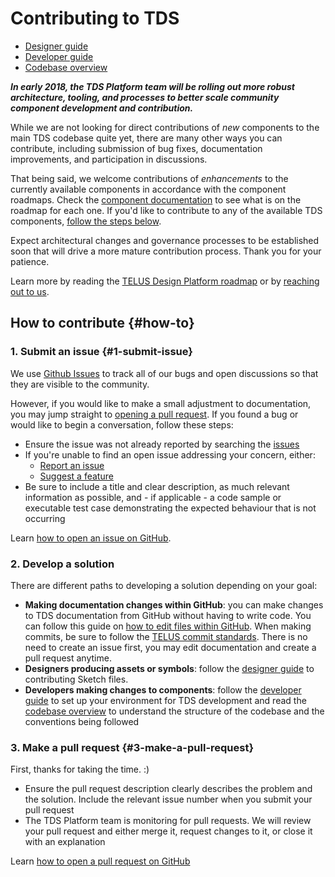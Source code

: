 # Contributing to TDS

* [Designer guide](./designer-guide.md)
* [Developer guide](./developer-guide.md)
* [Codebase overview](./codebase-overview.md)

**_In early 2018, the TDS Platform team will be rolling out more robust architecture, tooling, and processes to better scale community
component development and contribution._**

While we are not looking for direct contributions of _new_ components to the main TDS codebase quite yet, there are many
other ways you can contribute, including submission of bug fixes, documentation improvements, and participation in discussions.

That being said, we welcome contributions of _enhancements_ to the currently available components in accordance with
the component roadmaps. Check the [component documentation](ref://../components/index.html) to see what is on the roadmap
for each one. If you'd like to contribute to any of the available TDS components, [follow the steps below](#1-submit-an-issue).

Expect architectural changes and governance processes to be established soon that will drive a more mature contribution
process. Thank you for your patience.

Learn more by reading the [TELUS Design Platform roadmap](../roadmap.md) or by [reaching out to us](../contact.md).

## How to contribute {#how-to}

### 1. Submit an issue {#1-submit-issue}

We use [Github Issues](https://github.com/telusdigital/tds/issues) to track all of our bugs and open discussions so that
they are visible to the community.

However, if you would like to make a small adjustment to documentation, you may jump straight to [opening a pull request](#3-make-a-pull-request).
If you found a bug or would like to begin a conversation, follow these steps:

* Ensure the issue was not already reported by searching the [issues](https://github.com/telusdigital/tds/issues)
* If you're unable to find an open issue addressing your concern, either:
  * [Report an issue](https://github.com/telusdigital/tds/issues/new?template=defect_template.md)
  * [Suggest a feature](https://github.com/telusdigital/tds/issues/new?template=feature_template.md)
* Be sure to include a title and clear description, as much relevant information as possible, and - if applicable - a code
  sample or executable test case demonstrating the expected behaviour that is not occurring

Learn [how to open an issue on GitHub](https://help.github.com/articles/creating-an-issue/).

### 2. Develop a solution

There are different paths to developing a solution depending on your goal:

* **Making documentation changes within GitHub**: you can make changes to TDS documentation from GitHub without having
  to write code. You can follow this guide on [how to edit files within GitHub](https://help.github.com/articles/editing-files-in-your-repository/).
  When making commits, be sure to follow the [TELUS commit standards](https://github.com/telusdigital/reference-architecture/blob/master/process/contribution-model.md#commit-template).
  There is no need to create an issue first, you may edit documentation and create a pull request anytime.
* **Designers producing assets or symbols**: follow the [designer guide](./designer-guide.md) to contributing Sketch files.
* **Developers making changes to components**: follow the [developer guide](./developer-guide.md) to set up your environment for TDS development and read the [codebase overview](./codebase-overview.md) to understand the structure of the codebase and
  the conventions being followed

### 3. Make a pull request {#3-make-a-pull-request}

First, thanks for taking the time. :)

* Ensure the pull request description clearly describes the problem and the solution. Include the relevant issue number
  when you submit your pull request
* The TDS Platform team is monitoring for pull requests. We will review your pull request and either merge it, request
  changes to it, or close it with an explanation

Learn [how to open a pull request on GitHub](https://help.github.com/articles/creating-a-pull-request/)
